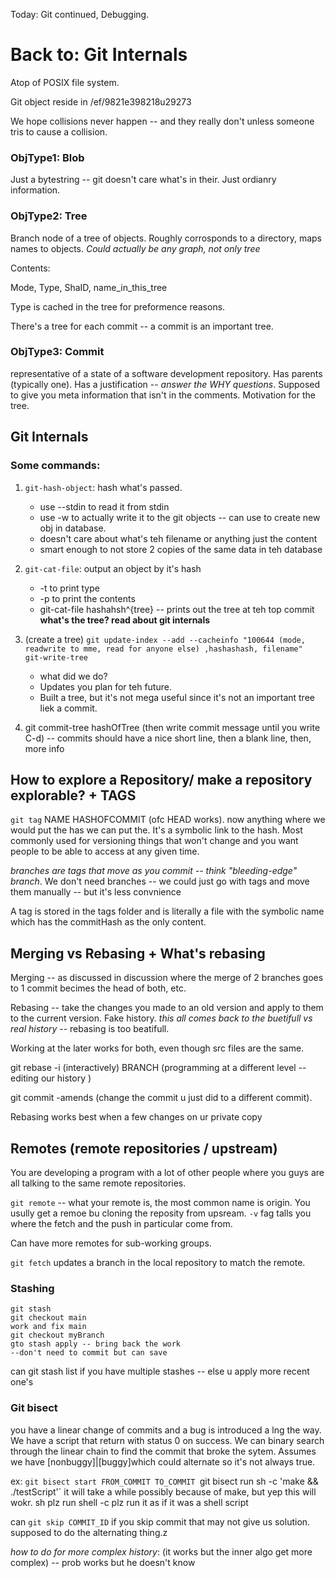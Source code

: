 Today: Git continued, Debugging. 


# Back to: Git Internals
Atop of POSIX file system. 

Git object reside in /ef/9821e398218u29273

We hope collisions never happen -- and they really don't unless someone tris to cause a collision. 

### ObjType1: Blob 
Just a bytestring -- git doesn't care what's in their. Just ordianry information. 

### ObjType2: Tree 
Branch node of a tree of objects. Roughly corrosponds to a directory, maps names to objects. *Could actually be any graph, not only tree*

Contents: 

Mode, Type, ShaID, name_in_this_tree

Type is cached in the tree for preformence reasons. 

There's a tree for each commit -- a commit is an important tree. 

### ObjType3: Commit
representative of a state of a software development repository. Has parents (typically one). Has a justification -- *answer the WHY questions*. Supposed to give you meta information that isn't in the comments. Motivation for the tree. 

## Git Internals

### Some commands: 
1. `git-hash-object`: hash what's passed. 

    - use --stdin to read it from stdin 
    - use -w to actually write it to the git objects -- can use to create new obj in database. 
    - doesn't care about what's teh filename or anything just the content 
    - smart enough to not store 2 copies of the same data in teh database

2. `git-cat-file`: output an object by it's hash 

    - -t to print type
    - -p to print the contents 
    - git-cat-file hashahsh^{tree} -- prints out the tree at teh top commit **what's the tree? read about git internals**

3. (create a tree) `git update-index --add --cacheinfo "100644 (mode, readwrite to mme, read for anyone else) ,hashashash, filename" 
    git-write-tree`

    - what did we do? 
    - Updates you plan for teh future. 
    - Built a tree, but it's not mega useful since it's not an important tree liek a commit. 

4. git commit-tree hashOfTree (then write commit message until you write C-d) -- commits should have a nice short line, then a blank line, then, more info

## How to explore a Repository/ make a repository explorable?  + TAGS
`git tag` NAME HASHOFCOMMIT (ofc HEAD works). 
now anything where we would put the has we can put the. It's a symbolic link to the hash. Most commonly used for versioning things that won't change and you want people to be able to access at any given time. 

*branches are tags that move as you commit -- think "bleeding-edge" branch*. We don't need branches -- we could just go with tags and move them manually -- but it's less convnience

A tag is stored in the tags folder and is literally a file with the symbolic name which has the commitHash as the only content.

## Merging vs Rebasing + What's rebasing
Merging -- as discussed in discussion where the merge of 2 branches goes to 1 commit becimes the head of both, etc. 

Rebasing -- take the changes you made to an old version and apply to them to the current version. Fake history. *this all comes back to the buetifull vs real history* -- rebasing is too beatifull.  

Working at the later works for both, even though src files are the same. 

git rebase -i (interactively) BRANCH (programming at a different level -- editing our history )

git commit -amends (change the commit u just did to a different commit). 

Rebasing works best when a few changes on ur private copy 

## Remotes (remote repositories / upstream)
You are developing a program with a lot of other people where you guys are all talking to the same remote repositories. 

`git remote` -- what your remote is, the most common name is origin. You usully get a remoe bu cloning the reposity from upsream. `-v` fag talls you where the fetch and the push in particular come from. 

Can have more remotes for sub-working groups. 

`git fetch` updates a branch in the local repository to match the remote. 

### Stashing 
```
git stash 
git checkout main 
work and fix main 
git checkout myBranch
gto stash apply -- bring back the work 
--don't need to commit but can save
```
can git stash list if you have multiple stashes -- else u apply more recent one's


### Git bisect 
you have a linear change of commits and a bug is introduced a lng the way. We have a script that return with status 0 on success. We can binary search through the linear chain to find the commit that broke the sytem. Assumes we have [nonbuggy]|[buggy]which could alternate so it's not always true. 

ex: 
`git bisect start FROM_COMMIT TO_COMMIT
`git bisect run sh -c 'make && ./testScript'` it will take a while possibly because of make, but yep this will wokr. 
sh plz run shell -c plz run it as if it was a shell script

can `git skip COMMIT_ID` if you skip commit that may not give us solution. supposed to do the alternating thing.z


*how to do for more complex history*: 
(it works but the inner algo get more complex) -- prob works but he doesn't know